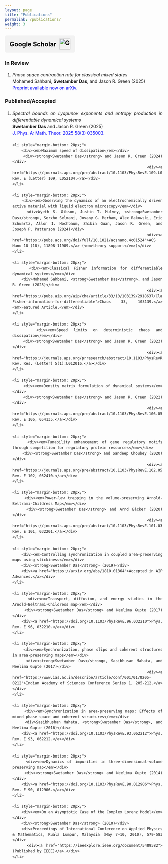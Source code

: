 ```yaml
---
layout: page
title: "Publications"
permalink: /publications/
weight: 3
---
```


<a href="https://scholar.google.com/citations?user=Sb41nz4AAAAJ&view_op=list_works&sortby=pubdate" target="_blank" rel="noopener noreferrer" class="scholar-button">
    <span class="scholar-text">Google Scholar</span>
    <img src="https://upload.wikimedia.org/wikipedia/commons/c/c7/Google_Scholar_logo.svg" alt="Google Scholar" class="scholar-icon">
</a>

<style>
.scholar-button {
    display: flex;
    align-items: center;
    background-color: #f2f2f2; 
    color: black;
    padding: 10px 15px;
    text-decoration: none;
    border-radius: 5px;
    font-weight: bold;
    font-size: 20px; /* Bigger text */
    gap: 10px; /* Space between text and icon */
    width: fit-content;
}

.scholar-text {
    font-size: 20px; /* Adjust text size */
}

.scholar-icon {
    width: 35px; /* Smaller icon */
    height: auto;
}

.scholar-button:hover {
    background-color: #ffcccc;
}
</style>

### In Review
<ol reversed style="line-height: 1.5; text-align: justify;">
    <li style="margin-bottom: 20px; line-height: 1.5;">
    <div><em>Phase space contraction rate for classical mixed states</em></div>
    <div>Mohamed Sahbani, <strong>Swetamber Das</strong>, and Jason R. Green (2025)</div>
    <div>
        <a href="https://arxiv.org/abs/2502.09361" target="_blank" style="text-decoration: none; color: blue;">
            Preprint available now on arXiv.
        </a>
    </div>
</li>

</ol>

### Published/Accepted

<ol reversed style="line-height: 1.5; text-align: justify;">
    <li style="margin-bottom: 20px;">
        <div><em>Spectral bounds on Lyapunov exponents and entropy production in differentiable dynamical systems</em></div>
        <div><strong>Swetamber Das</strong> and Jason R. Green (2025)</div>
        <div>
            <a href="https://iopscience.iop.org/article/10.1088/1751-8121/ad8f06" target="_blank" style="text-decoration: none; color: blue;">
                J. Phys. A: Math. Theor. 2025 58(3) 035003.
            </a>
        </div>
    </li>


    <li style="margin-bottom: 20px;">
        <div><em>Maximum speed of dissipation</em></div>
        <div><strong>Swetamber Das</strong> and Jason R. Green (2024)</div>
        <div><a href="https://journals.aps.org/pre/abstract/10.1103/PhysRevE.109.L052104">Phys. Rev. E (Letter) 109, L052104.</a></div>
    </li>

    <li style="margin-bottom: 20px;">
        <div><em>Observing the dynamics of an electrochemically driven active material with liquid electron microscopy</em></div>
        <div>Wyeth S. Gibson, Justin T. Mulvey, <strong>Swetamber Das</strong>, Serxho Selmani, Jovany G. Merham, Alex Rakowski, Eric Schwartz, Allon I. Hochbaum, Zhibin Guan, Jason R. Green, and Joseph P. Patterson (2024)</div>
        <div><a href="https://pubs.acs.org/doi/full/10.1021/acsnano.4c01524">ACS Nano 18 (18), 11898–11909.</a> (<em>theory support</em>)</div>
    </li>

    <li style="margin-bottom: 20px;">
        <div><em>Classical Fisher information for differentiable dynamical systems</em></div>
        <div>Mohamed Sahbani, <strong>Swetamber Das</strong>, and Jason R. Green (2023)</div>
        <div><a href="https://pubs.aip.org/aip/cha/article/33/10/103139/2918637/Classical-Fisher-information-for-differentiable">Chaos 33, 103139.</a> <em>Featured Article.</em></div>
    </li>

    <li style="margin-bottom: 20px;">
        <div><em>Speed limits on deterministic chaos and dissipation</em></div>
        <div><strong>Swetamber Das</strong> and Jason R. Green (2023)</div>
        <div><a href="https://journals.aps.org/prresearch/abstract/10.1103/PhysRevResearch.5.L012016">Phys. Rev. Res. (Letter) 5(1):L012016.</a></div>
    </li>

    <li style="margin-bottom: 20px;">
        <div><em>Density matrix formulation of dynamical systems</em></div>
        <div><strong>Swetamber Das</strong> and Jason R. Green (2022)</div>
        <div><a href="https://journals.aps.org/pre/abstract/10.1103/PhysRevE.106.054135">Phys. Rev. E 106, 054135.</a></div>
    </li>

    <li style="margin-bottom: 20px;">
        <div><em>Tunability enhancement of gene regulatory motifs through competition for regulatory protein resources</em></div>
        <div><strong>Swetamber Das</strong> and Sandeep Choubey (2020)</div>
        <div><a href="https://journals.aps.org/pre/abstract/10.1103/PhysRevE.102.052410">Phys. Rev. E 102, 052410.</a></div>
    </li>

    <li style="margin-bottom: 20px;">
        <div><em>Power-law trapping in the volume-preserving Arnold-Beltrami-Childress Map</em></div>
        <div><strong>Swetamber Das</strong> and Arnd Bäcker (2020)</div>
        <div><a href="https://journals.aps.org/pre/abstract/10.1103/PhysRevE.101.032201">Phys. Rev. E 101, 032201.</a></div>
    </li>

    <li style="margin-bottom: 20px;">
        <div><em>Controlling synchronization in coupled area-preserving maps using stickiness</em></div>
        <div><strong>Swetamber Das</strong> (2019)</div>
        <div><a href="https://arxiv.org/abs/1810.01364">Accepted in AIP Advances.</a></div>
    </li>

    <li style="margin-bottom: 20px;">
        <div><em>Transport, diffusion, and energy studies in the Arnold-Beltrami-Childress map</em></div>
        <div><strong>Swetamber Das</strong> and Neelima Gupte (2017)</div>
        <div><a href="https://doi.org/10.1103/PhysRevE.96.032210">Phys. Rev. E 96, 032210.</a></div>
    </li>

    <li style="margin-bottom: 20px;">
        <div><em>Synchronization, phase slips and coherent structures in area-preserving maps</em></div>
        <div><strong>Swetamber Das</strong>, Sasibhusan Mahata, and Neelima Gupte (2017)</div>
        <div><a href="https://www.ias.ac.in/describe/article/conf/001/01/0205-0212">Indian Academy of Sciences Conference Series 1, 205-212.</a></div>
    </li>

    <li style="margin-bottom: 20px;">
        <div><em>Synchronization in area-preserving maps: Effects of mixed phase space and coherent structures</em></div>
        <div>Sasibhushan Mahata, <strong>Swetamber Das</strong>, and Neelima Gupte (2016)</div>
        <div><a href="https://doi.org/10.1103/PhysRevE.93.062212">Phys. Rev. E 93, 062212.</a></div>
    </li>

    <li style="margin-bottom: 20px;">
        <div><em>Dynamics of impurities in three-dimensional-volume preserving map</em></div>
        <div><strong>Swetamber Das</strong> and Neelima Gupte (2014)</div>
        <div><a href="https://doi.org/10.1103/PhysRevE.90.012906">Phys. Rev. E 90, 012906.</a></div>
    </li>

    <li style="margin-bottom: 20px;">
        <div><em>On an Asymptotic Case of the Complex Lorenz Model</em></div>
        <div><strong>Swetamber Das</strong> (2010)</div>
        <div>Proceedings of International Conference on Applied Physics & Mathematics, Kuala Lumpur, Malaysia (May 7–10, 2010), 579-583 </div>
        <div><a href="https://ieeexplore.ieee.org/document/5489582">(Published by IEEE)</a>.</div>
    </li>
</ol>

